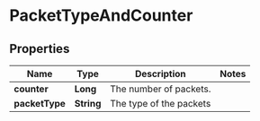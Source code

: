 # PacketTypeAndCounter

## Properties
Name | Type | Description | Notes
------------ | ------------- | ------------- | -------------
**counter** | **Long** | The number of packets. | 
**packetType** | **String** | The type of the packets | 

